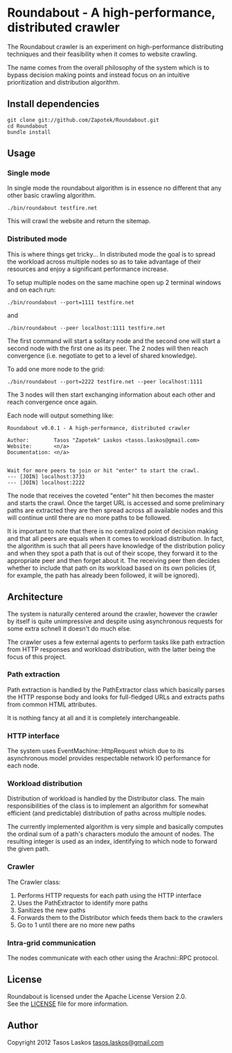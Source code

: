 # Roundabout - A high-performance, distributed crawler

The Roundabout crawler is an experiment on high-performance distributing techniques and their feasibility
when it comes to website crawling.

The name comes from the overall philosophy of the system which is to bypass
decision making points and instead focus on an intuitive prioritization and distribution algorithm.

## Install dependencies

    git clone git://github.com/Zapotek/Roundabout.git
    cd Roundabout
    bundle install

## Usage

### Single mode

In single mode the roundabout algorithm is in essence no different that any other basic crawling algorithm.

    ./bin/roundabout testfire.net

This will crawl the website and return the sitemap.

### Distributed mode

This is where things get tricky...
In distributed mode the goal is to spread the workload across multiple nodes
so as to take advantage of their resources and enjoy a significant performance increase.

To setup multiple nodes on the same machine open up 2 terminal windows and on each run:

    ./bin/roundabout --port=1111 testfire.net

and

    ./bin/roundabout --peer localhost:1111 testfire.net

The first command will start a solitary node and the second one will start a second
node with the first one as its peer.
The 2 nodes will then reach convergence (i.e. negotiate to get to a level of shared knowledge).

To add one more node to the grid:

    ./bin/roundabout --port=2222 testfire.net --peer localhost:1111

The 3 nodes will then start exchanging information about each other and reach convergence once again.

Each node will output something like:

    Roundabout v0.0.1 - A high-performance, distributed crawler

    Author:        Tasos "Zapotek" Laskos <tasos.laskos@gmail.com>
    Website:       <n/a>
    Documentation: <n/a>


    Wait for more peers to join or hit "enter" to start the crawl.
    --- [JOIN] localhost:3733
    --- [JOIN] localhost:2222

The node that receives the coveted "enter" hit then becomes the master and starts
the crawl. Once the target URL is accessed and some preliminary paths are extracted
they are then spread across all available nodes and this will continue until
there are no more paths to be followed.

It is important to note that there is no centralized point of decision making and
that all peers are equals when it comes to workload distribution.
In fact, the algorithm is such that all peers have knowledge of the distribution
policy and when they spot a path that is out of their scope, they forward it to
the appropriate peer and then forget about it.
The receiving peer then decides whether to include that path on its workload
based on its own policies (if, for example, the path has already been followed, it will be ignored).

## Architecture

The system is naturally centered around the crawler, however the crawler by itself is
quite unimpressive and despite using asynchronous requests for some extra schnell
it doesn't do much else.

The crawler uses a few external agents to perform tasks like path extraction from
HTTP responses and workload distribution, with the latter being the focus of this project.

### Path extraction

Path extraction is handled by the PathExtractor class which basically parses the
HTTP response body and looks for full-fledged URLs and extracts paths from common
HTML attributes.

It is nothing fancy at all and it is completely interchangeable.

### HTTP interface

The system uses EventMachine::HttpRequest which due to its asynchronous model provides
respectable network IO performance for each node.

### Workload distribution

Distribution of workload is handled by the Distributor class.
The main responsibilities of the class is to implement an algorithm for somewhat
efficient (and predictable) distribution of paths across multiple nodes.

The currently implemented algorithm is very simple and basically computes the
ordinal sum of a path's characters modulo the amount of nodes.
The resulting integer is used as an index, identifying to which node to forward
the given path.

### Crawler

The Crawler class:

1. Performs HTTP requests for each path using the HTTP interface
2. Uses the PathExtractor to identify more paths
3. Sanitizes the new paths
4. Forwards them to the Distributor which feeds them back to the crawlers
5. Go to 1 until there are no more new paths

### Intra-grid communication

The nodes communicate with each other using the Arachni::RPC protocol.

## License
Roundabout is licensed under the Apache License Version 2.0.<br/>
See the [LICENSE](file.LICENSE.html) file for more information.


## Author
Copyright 2012 Tasos Laskos <tasos.laskos@gmail.com>
